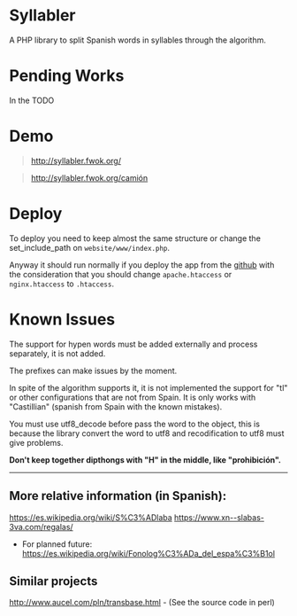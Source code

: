 # Syllabler
A PHP library to split Spanish words in syllables through the algorithm.

# Pending Works
In the TODO

# Demo

> http://syllabler.fwok.org/

> http://syllabler.fwok.org/camión

# Deploy

To deploy you need to keep almost the same structure or change the set_include_path on `website/www/index.php`.

Anyway it should run normally if you deploy the app from the [github](https://github.com/gtrabanco/PHP-Syllabler) with the consideration that you should change `apache.htaccess` or `nginx.htaccess` to `.htaccess`.


# Known Issues
The support for hypen words must be added externally and process separately, it is not added.

The prefixes can make issues by the moment.

In spite of the algorithm supports it, it is not implemented the support for "tl" or other configurations that are not from Spain. It is only works with "Castillian" (spanish from Spain with the known mistakes).

You must use utf8_decode before pass the word to the object, this is because the library convert the word to utf8 and recodification to utf8 must give problems.

**Don't keep together dipthongs with "H" in the middle, like "prohibición".**

----
## More relative information (in Spanish):
https://es.wikipedia.org/wiki/S%C3%ADlaba
https://www.xn--slabas-3va.com/regalas/

* For planned future:
https://es.wikipedia.org/wiki/Fonolog%C3%ADa_del_espa%C3%B1ol

## Similar projects
http://www.aucel.com/pln/transbase.html - (See the source code in perl)
